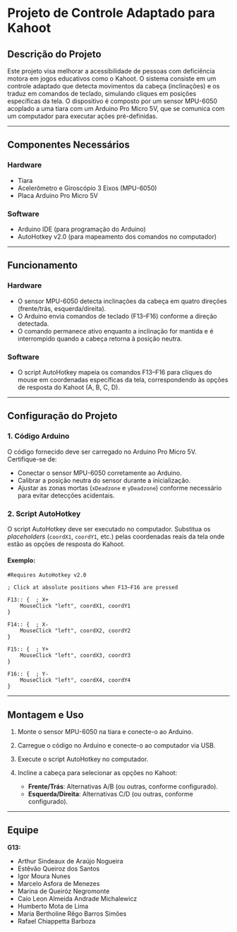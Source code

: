 
# Projeto de Controle Adaptado para Kahoot

## Descrição do Projeto

Este projeto visa melhorar a acessibilidade de pessoas com deficiência motora em jogos educativos como o Kahoot. O sistema consiste em um controle adaptado que detecta movimentos da cabeça (inclinações) e os traduz em comandos de teclado, simulando cliques em posições específicas da tela. O dispositivo é composto por um sensor MPU-6050 acoplado a uma tiara com um Arduino Pro Micro 5V, que se comunica com um computador para executar ações pré-definidas.

---

## Componentes Necessários

### Hardware

- Tiara  
- Acelerômetro e Giroscópio 3 Eixos (MPU-6050)  
- Placa Arduino Pro Micro 5V 

### Software

- Arduino IDE (para programação do Arduino)  
- AutoHotkey v2.0 (para mapeamento dos comandos no computador)  

---

## Funcionamento

### Hardware

- O sensor MPU-6050 detecta inclinações da cabeça em quatro direções (frente/trás, esquerda/direita).
- O Arduino envia comandos de teclado (F13–F16) conforme a direção detectada.
- O comando permanece ativo enquanto a inclinação for mantida e é interrompido quando a cabeça retorna à posição neutra.

### Software

- O script AutoHotkey mapeia os comandos F13–F16 para cliques do mouse em coordenadas específicas da tela, correspondendo às opções de resposta do Kahoot (A, B, C, D).

---

## Configuração do Projeto

### 1. Código Arduino

O código fornecido deve ser carregado no Arduino Pro Micro 5V. Certifique-se de:

- Conectar o sensor MPU-6050 corretamente ao Arduino.
- Calibrar a posição neutra do sensor durante a inicialização.
- Ajustar as zonas mortas (`xDeadzone` e `yDeadzone`) conforme necessário para evitar detecções acidentais.

### 2. Script AutoHotkey

O script AutoHotkey deve ser executado no computador. Substitua os *placeholders* (`coordX1`, `coordY1`, etc.) pelas coordenadas reais da tela onde estão as opções de resposta do Kahoot.

#### Exemplo:

```ahk
#Requires AutoHotkey v2.0

; Click at absolute positions when F13–F16 are pressed

F13:: {  ; X+
    MouseClick "left", coordX1, coordY1
}

F14:: {  ; X-
    MouseClick "left", coordX2, coordY2
}

F15:: {  ; Y+
    MouseClick "left", coordX3, coordY3
}

F16:: {  ; Y-
    MouseClick "left", coordX4, coordY4
}

```

---

## Montagem e Uso

1. Monte o sensor MPU-6050 na tiara e conecte-o ao Arduino.  
2. Carregue o código no Arduino e conecte-o ao computador via USB.  
3. Execute o script AutoHotkey no computador.  
4. Incline a cabeça para selecionar as opções no Kahoot:

   - **Frente/Trás**: Alternativas A/B (ou outras, conforme configurado).  
   - **Esquerda/Direita**: Alternativas C/D (ou outras, conforme configurado).  

---

## Equipe

**G13:**

- Arthur Sindeaux de Araújo Nogueira
- Estêvão Queiroz dos Santos  
- Igor Moura Nunes  
- Marcelo Asfora de Menezes  
- Marina de Queiróz Negromonte  
- Caio Leon Almeida Andrade Michalewicz  
- Humberto Mota de Lima    
- Maria Bertholine Rêgo Barros Simões  
- Rafael Chiappetta Barboza  

